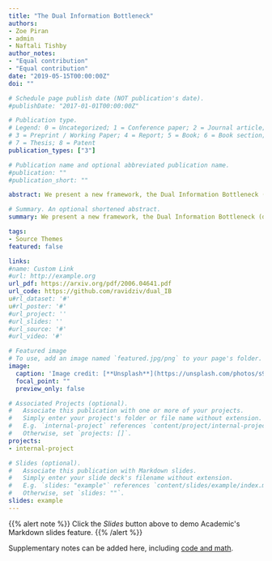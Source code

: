 ```yaml
---
title: "The Dual Information Bottleneck"
authors:
- Zoe Piran 
- admin
- Naftali Tishby
author_notes:
- "Equal contribution"
- "Equal contribution"
date: "2019-05-15T00:00:00Z"
doi: ""

# Schedule page publish date (NOT publication's date).
#publishDate: "2017-01-01T00:00:00Z"

# Publication type.
# Legend: 0 = Uncategorized; 1 = Conference paper; 2 = Journal article;
# 3 = Preprint / Working Paper; 4 = Report; 5 = Book; 6 = Book section;
# 7 = Thesis; 8 = Patent
publication_types: ["3"]

# Publication name and optional abbreviated publication name.
#publication: ""
#publication_short: ""

abstract: We present a new framework, the Dual Information Bottleneck (dualIB), which resolves some of the known drawbacks of the Information Bottleneck. We provide a theoretical analysis of the dualIB framework and  solving for the structure of its solutions. To approach large scale problems, we present a novel variational formulation of the dualIB for Deep Neural Networks. In experiments on several data-sets, we compare it to a variational form of the IB.

# Summary. An optional shortened abstract.
summary: We present a new framework, the Dual Information Bottleneck (dualIB), which resolves some of the known drawbacks of the Information Bottleneck. We provide a theoretical analysis of the dualIB framework and  solving for the structure of its solutions. To approach large scale problems, we present a novel variational formulation of the dualIB for Deep Neural Networks. In experiments on several data-sets, we compare it to a variational form of the IB.

tags:
- Source Themes
featured: false

links:
#name: Custom Link
#url: http://example.org
url_pdf: https://arxiv.org/pdf/2006.04641.pdf
url_code: https://github.com/ravidziv/dual_IB
u#rl_dataset: '#'
u#rl_poster: '#'
#url_project: ''
#url_slides: ''
#url_source: '#'
#url_video: '#'

# Featured image
# To use, add an image named `featured.jpg/png` to your page's folder. 
image:
  caption: 'Image credit: [**Unsplash**](https://unsplash.com/photos/s9CC2SKySJM)'
  focal_point: ""
  preview_only: false

# Associated Projects (optional).
#   Associate this publication with one or more of your projects.
#   Simply enter your project's folder or file name without extension.
#   E.g. `internal-project` references `content/project/internal-project/index.md`.
#   Otherwise, set `projects: []`.
projects:
- internal-project

# Slides (optional).
#   Associate this publication with Markdown slides.
#   Simply enter your slide deck's filename without extension.
#   E.g. `slides: "example"` references `content/slides/example/index.md`.
#   Otherwise, set `slides: ""`.
slides: example
---
```


{{% alert note %}}
Click the *Slides* button above to demo Academic's Markdown slides feature.
{{% /alert %}}

Supplementary notes can be added here, including [code and math](https://sourcethemes.com/academic/docs/writing-markdown-latex/).

